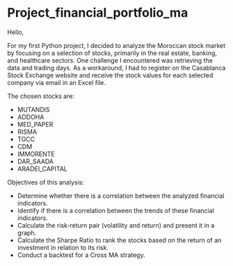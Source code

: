 # Project_financial_portfolio_ma
Hello,

For my first Python project, I decided to analyze the Moroccan stock market by focusing on a selection of stocks, primarily in the real estate, banking, and healthcare sectors.
One challenge I encountered was retrieving the data and trading days. As a workaround, I had to register on the Casablanca Stock Exchange website and receive the stock values for each selected company via email in an Excel file.

The chosen stocks are:

- MUTANDIS
- ADDOHA
- MED_PAPER
- RISMA
- TGCC
- CDM
- IMMORENTE
- DAR_SAADA
- ARADEI_CAPITAL

Objectives of this analysis:

- Determine whether there is a correlation between the analyzed financial indicators.
- Identify if there is a correlation between the trends of these financial indicators.
- Calculate the risk-return pair (volatility and return) and present it in a graph.
- Calculate the Sharpe Ratio to rank the stocks based on the return of an investment in relation to its risk.
- Conduct a backtest for a Cross MA strategy.
